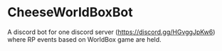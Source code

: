 # CheeseWorldBoxBot
A discord bot for one discord server (https://discord.gg/HGvggJpKw6) where RP events based on WorldBox game are held.
